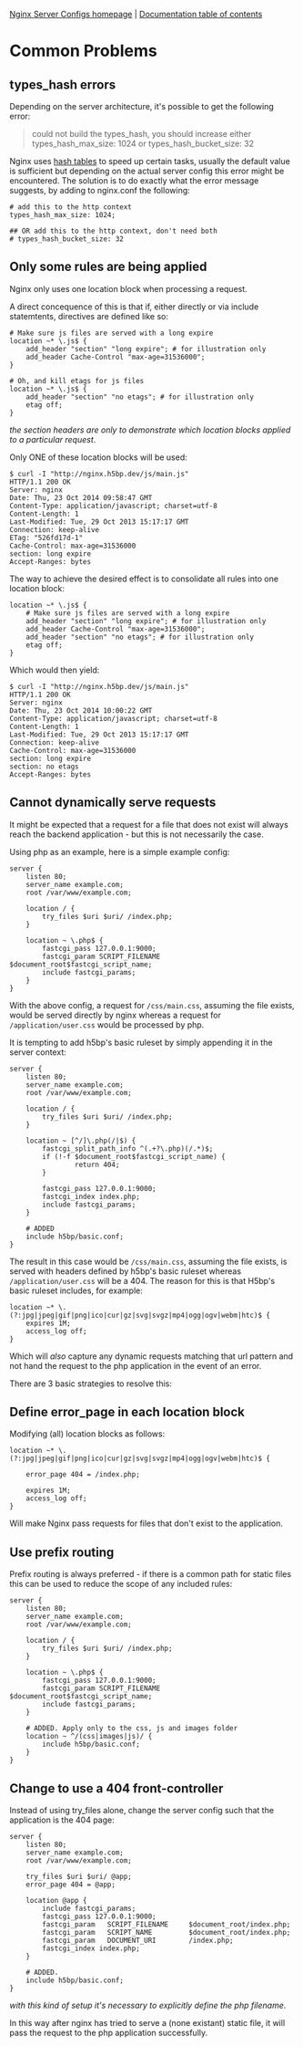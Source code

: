 [Nginx Server Configs homepage](https://github.com/h5bp/server-configs-nginx)
 | [Documentation table of contents](TOC.md)

# Common Problems

## types_hash errors

Depending on the server architecture, it's possible to get the following error:

> could not build the types_hash, you should increase either
> types_hash_max_size: 1024 or types_hash_bucket_size: 32

Nginx uses [hash tables](http://nginx.org/en/docs/hash.html) to speed up certain
tasks, usually the default value is sufficient but depending on the actual server
config this error might be encountered. The solution is to do exactly what the
error message suggests, by adding to nginx.conf the following:

    # add this to the http context
    types_hash_max_size: 1024;

    ## OR add this to the http context, don't need both
    # types_hash_bucket_size: 32

## Only some rules are being applied

Nginx only uses one location block when processing a request.

A direct concequence of this is that if, either directly or via include
statemtents, directives are defined like so:

	# Make sure js files are served with a long expire
	location ~* \.js$ {
		add_header "section" "long expire"; # for illustration only
		add_header Cache-Control "max-age=31536000";
	}

	# Oh, and kill etags for js files
	location ~* \.js$ {
		add_header "section" "no etags"; # for illustration only
		etag off;
	}

_the section headers are only to demonstrate which location blocks applied to a
particular request_.

Only ONE of these location blocks will be used:

	$ curl -I "http://nginx.h5bp.dev/js/main.js"
	HTTP/1.1 200 OK
	Server: nginx
	Date: Thu, 23 Oct 2014 09:58:47 GMT
	Content-Type: application/javascript; charset=utf-8
	Content-Length: 1
	Last-Modified: Tue, 29 Oct 2013 15:17:17 GMT
	Connection: keep-alive
	ETag: "526fd17d-1"
	Cache-Control: max-age=31536000
	section: long expire
	Accept-Ranges: bytes

The way to achieve the desired effect is to consolidate all rules into one
location block:

	location ~* \.js$ {
		# Make sure js files are served with a long expire
		add_header "section" "long expire"; # for illustration only
		add_header Cache-Control "max-age=31536000";
		add_header "section" "no etags"; # for illustration only
		etag off;
	}

Which would then yield:

	$ curl -I "http://nginx.h5bp.dev/js/main.js"
	HTTP/1.1 200 OK
	Server: nginx
	Date: Thu, 23 Oct 2014 10:00:22 GMT
	Content-Type: application/javascript; charset=utf-8
	Content-Length: 1
	Last-Modified: Tue, 29 Oct 2013 15:17:17 GMT
	Connection: keep-alive
	Cache-Control: max-age=31536000
	section: long expire
	section: no etags
	Accept-Ranges: bytes

## Cannot dynamically serve <file extension> requests

It might be expected that a request for a file that does not exist
will always reach the backend application - but this is not necessarily
the case.

Using php as an example, here is a simple example config:

	server {
		listen 80;
		server_name example.com;
		root /var/www/example.com;

		location / {
			try_files $uri $uri/ /index.php;
		}

        location ~ \.php$ {
			fastcgi_pass 127.0.0.1:9000;
			fastcgi_param SCRIPT_FILENAME $document_root$fastcgi_script_name;
			include fastcgi_params;
        }
	}

With the above config, a request for `/css/main.css`, assuming the file exists,
would be served directly by nginx whereas a request for `/application/user.css`
would be processed by php.

It is tempting to add h5bp's basic ruleset by simply appending it in
the server context:

	server {
		listen 80;
		server_name example.com;
		root /var/www/example.com;

		location / {
			try_files $uri $uri/ /index.php;
		}

        location ~ [^/]\.php(/|$) {
			fastcgi_split_path_info ^(.+?\.php)(/.*)$;
			if (!-f $document_root$fastcgi_script_name) {
					return 404;
			}

			fastcgi_pass 127.0.0.1:9000;
			fastcgi_index index.php;
			include fastcgi_params;
        }

		# ADDED
		include h5bp/basic.conf;
	}

The result in this case would be `/css/main.css`, assuming the file exists,
is served with headers defined by h5bp's basic ruleset whereas `/application/user.css`
will be a 404. The reason for this is that H5bp's basic ruleset includes, for example:

	location ~* \.(?:jpg|jpeg|gif|png|ico|cur|gz|svg|svgz|mp4|ogg|ogv|webm|htc)$ {
		expires 1M;
		access_log off;
	}

Which will _also_ capture any dynamic requests matching that url pattern and not
hand the request to the php application in the event of an error.

There are 3 basic strategies to resolve this:

## Define error_page in each location block

Modifying (all) location blocks as follows:

	location ~* \.(?:jpg|jpeg|gif|png|ico|cur|gz|svg|svgz|mp4|ogg|ogv|webm|htc)$ {

		error_page 404 = /index.php;

		expires 1M;
		access_log off;
	}

Will make Nginx pass requests for files that don't exist to the application.

## Use prefix routing

Prefix routing is always preferred - if there is a common path for static files
this can be used to reduce the scope of any included rules:

	server {
		listen 80;
		server_name example.com;
		root /var/www/example.com;

		location / {
			try_files $uri $uri/ /index.php;
		}

        location ~ \.php$ {
			fastcgi_pass 127.0.0.1:9000;
			fastcgi_param SCRIPT_FILENAME $document_root$fastcgi_script_name;
			include fastcgi_params;
        }

		# ADDED. Apply only to the css, js and images folder
		location ~ ^/(css|images|js)/ {
			include h5bp/basic.conf;
		}
	}

## Change to use a 404 front-controller

Instead of using try_files alone, change the server config such that the
application is the 404 page:

	server {
		listen 80;
		server_name example.com;
		root /var/www/example.com;

		try_files $uri $uri/ @app;
		error_page 404 = @app;

        location @app {
			include fastcgi_params;
			fastcgi_pass 127.0.0.1:9000;
			fastcgi_param   SCRIPT_FILENAME     $document_root/index.php;
			fastcgi_param   SCRIPT_NAME         $document_root/index.php;
			fastcgi_param   DOCUMENT_URI        /index.php;
			fastcgi_index index.php;
        }

		# ADDED.
		include h5bp/basic.conf;
	}

_with this kind of setup it's necessary to explicitly define the php filename_.

In this way after nginx has tried to serve a (none existant) static file, it
will pass the request to the php application successfully.
